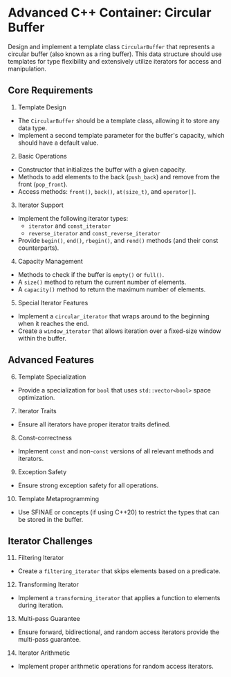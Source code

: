 # Advanced C++ Container: Circular Buffer

Design and implement a template class `CircularBuffer` that represents a circular buffer (also known as a ring buffer). This data structure should use templates for type flexibility and extensively utilize iterators for access and manipulation.

## Core Requirements

1. Template Design
  - The `CircularBuffer` should be a template class, allowing it to store any data type.
  - Implement a second template parameter for the buffer's capacity, which should have a default value.

2. Basic Operations
  - Constructor that initializes the buffer with a given capacity.
  - Methods to add elements to the back (`push_back`) and remove from the front (`pop_front`).
  - Access methods: `front()`, `back()`, `at(size_t)`, and `operator[]`.

3. Iterator Support
  - Implement the following iterator types:
    - `iterator` and `const_iterator`
    - `reverse_iterator` and `const_reverse_iterator`
  - Provide `begin()`, `end()`, `rbegin()`, and `rend()` methods (and their const counterparts).

4. Capacity Management
  - Methods to check if the buffer is `empty()` or `full()`.
  - A `size()` method to return the current number of elements.
  - A `capacity()` method to return the maximum number of elements.

5. Special Iterator Features
  - Implement a `circular_iterator` that wraps around to the beginning when it reaches the end.
  - Create a `window_iterator` that allows iteration over a fixed-size window within the buffer.

## Advanced Features

6. Template Specialization
  - Provide a specialization for `bool` that uses `std::vector<bool>` space optimization.

7. Iterator Traits
  - Ensure all iterators have proper iterator traits defined.

8. Const-correctness
  - Implement `const` and non-`const` versions of all relevant methods and iterators.

9. Exception Safety
  - Ensure strong exception safety for all operations.

10. Template Metaprogramming
  - Use SFINAE or concepts (if using C++20) to restrict the types that can be stored in the buffer.

## Iterator Challenges

11. Filtering Iterator
  - Create a `filtering_iterator` that skips elements based on a predicate.

12. Transforming Iterator
  - Implement a `transforming_iterator` that applies a function to elements during iteration.

13. Multi-pass Guarantee
  - Ensure forward, bidirectional, and random access iterators provide the multi-pass guarantee.

14. Iterator Arithmetic
  - Implement proper arithmetic operations for random access iterators.
